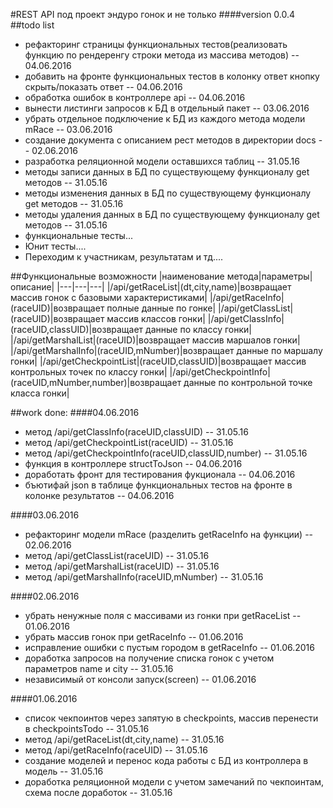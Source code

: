 #REST API под проект эндуро гонок и не только
####version 0.0.4
##todo list
- рефакторинг страницы функциональных тестов(реализовать функцию по рендеренгу строки метода из массива методов) -- 04.06.2016
- добавить на фронте функциональных тестов в колонку ответ кнопку скрыть/показать ответ -- 04.06.2016
- обработка ошибок в контроллере api -- 04.06.2016
- вынести листинги запросов к БД в отдельный пакет -- 03.06.2016
- убрать отдельное подключение к БД из каждого метода модели mRace -- 03.06.2016
- создание документа с описанием рест методов в директории docs -- 02.06.2016
- разработка реляционной модели оставшихся таблиц -- 31.05.16
- методы записи данных в БД по существующему функционалу get методов -- 31.05.16
- методы изменения данных в БД по существующему функционалу get методов -- 31.05.16
- методы удаления данных в БД по существующему функционалу get методов -- 31.05.16
- функциональные тесты...
- Юнит тесты....
- Переходим к участникам, результатам и тд.... 


##Функциональные возможности
|наименование метода|параметры|описание|
|---|---|---|
|/api/getRaceList|(dt,city,name)|возвращает массив гонок с базовыми характеристиками|
|/api/getRaceInfo|(raceUID)|возвращает полные данные по гонке|
|/api/getClassList|(raceUID)|возвращает массив классов гонки|
|/api/getClassInfo|(raceUID,classUID)|возвращает данные по классу гонки|
|/api/getMarshalList|(raceUID)|возвращает массив маршалов гонки|
|/api/getMarshalInfo|(raceUID,mNumber)|возвращает данные по маршалу гонки|
|/api/getCheckpointList|(raceUID,classUID)|возвращает массив контрольных точек по классу гонки|
|/api/getCheckpointInfo|(raceUID,mNumber,number)|возвращает данные по контрольной точке класса гонки|


##work done:
####04.06.2016
- метод /api/getClassInfo(raceUID,classUID) -- 31.05.16
- метод /api/getCheckpointList(raceUID) -- 31.05.16
- метод /api/getCheckpointInfo(raceUID,classUID,number) -- 31.05.16
- функция в контроллере structToJson -- 04.06.2016
- доработать фронт для тестирования фукционала -- 04.06.2016
- бъютифай json в таблице функциональных тестов на фронте в колонке результатов -- 04.06.2016


####03.06.2016
- рефакторинг модели mRace (разделить getRaceInfo на функции) -- 02.06.2016
- метод /api/getClassList(raceUID) -- 31.05.16
- метод /api/getMarshalList(raceUID) -- 31.05.16
- метод /api/getMarshalInfo(raceUID,mNumber) -- 31.05.16


####02.06.2016
- убрать ненужные поля с массивами из гонки при getRaceList -- 01.06.2016
- убрать массив гонок при getRaceInfo -- 01.06.2016
- исправление ошибки с пустым городом в getRaceInfo -- 01.06.2016
- доработка запросов на получение списка гонок с учетом параметров name и city -- 31.05.16
- независимый от консоли запуск(screen) -- 01.06.2016


####01.06.2016
- список чекпоинтов через запятую в checkpoints, массив перенести в checkpointsTodo -- 31.05.16
- метод /api/getRaceList(dt,city,name) -- 31.05.16
- метод /api/getRaceInfo(raceUID) -- 31.05.16
- создание моделей и перенос кода работы с БД из контроллера в модель -- 31.05.16
- доработка реляционной модели с учетом замечаний по чекпоинтам, схема после доработок -- 31.05.16